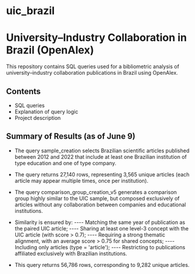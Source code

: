 # uic_brazil
# University–Industry Collaboration in Brazil (OpenAlex)

This repository contains SQL queries used for a bibliometric analysis of university–industry collaboration publications in Brazil using OpenAlex.

## Contents
- SQL queries
- Explanation of query logic
- Project description

## Summary of Results (as of June 9)
- The query sample_creation selects Brazilian scientific articles published between 2012 and 2022 that include at least one Brazilian institution of type education and one of type company.
- The query returns 27,140 rows, representing 3,565 unique articles (each article may appear multiple times, once per institution).

- The query comparison_group_creation_v5 generates a comparison group highly similar to the UIC sample, but composed exclusively of articles without any collaboration between companies and educational institutions.
- Similarity is ensured by:
---- Matching the same year of publication as the paired UIC article;
---- Sharing at least one level-3 concept with the UIC article (with score > 0.7);
---- Requiring a strong thematic alignment, with an average score > 0.75 for shared concepts;
---- Including only articles (type = 'article');
---- Restricting to publications affiliated exclusively with Brazilian institutions.
- This query returns 56,786 rows, corresponding to 9,282 unique articles.
